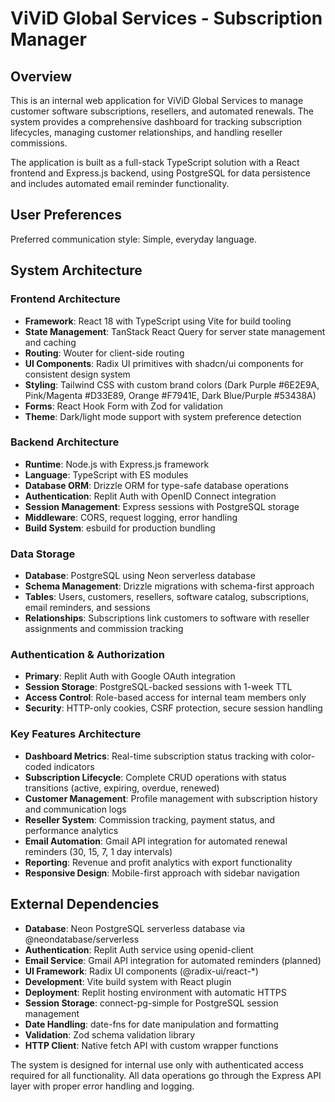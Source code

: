 # ViViD Global Services - Subscription Manager

## Overview

This is an internal web application for ViViD Global Services to manage customer software subscriptions, resellers, and automated renewals. The system provides a comprehensive dashboard for tracking subscription lifecycles, managing customer relationships, and handling reseller commissions.

The application is built as a full-stack TypeScript solution with a React frontend and Express.js backend, using PostgreSQL for data persistence and includes automated email reminder functionality.

## User Preferences

Preferred communication style: Simple, everyday language.

## System Architecture

### Frontend Architecture
- **Framework**: React 18 with TypeScript using Vite for build tooling
- **State Management**: TanStack React Query for server state management and caching
- **Routing**: Wouter for client-side routing
- **UI Components**: Radix UI primitives with shadcn/ui components for consistent design system
- **Styling**: Tailwind CSS with custom brand colors (Dark Purple #6E2E9A, Pink/Magenta #D33E89, Orange #F7941E, Dark Blue/Purple #53438A)
- **Forms**: React Hook Form with Zod for validation
- **Theme**: Dark/light mode support with system preference detection

### Backend Architecture
- **Runtime**: Node.js with Express.js framework
- **Language**: TypeScript with ES modules
- **Database ORM**: Drizzle ORM for type-safe database operations
- **Authentication**: Replit Auth with OpenID Connect integration
- **Session Management**: Express sessions with PostgreSQL storage
- **Middleware**: CORS, request logging, error handling
- **Build System**: esbuild for production bundling

### Data Storage
- **Database**: PostgreSQL using Neon serverless database
- **Schema Management**: Drizzle migrations with schema-first approach
- **Tables**: Users, customers, resellers, software catalog, subscriptions, email reminders, and sessions
- **Relationships**: Subscriptions link customers to software with reseller assignments and commission tracking

### Authentication & Authorization
- **Primary**: Replit Auth with Google OAuth integration
- **Session Storage**: PostgreSQL-backed sessions with 1-week TTL
- **Access Control**: Role-based access for internal team members only
- **Security**: HTTP-only cookies, CSRF protection, secure session handling

### Key Features Architecture
- **Dashboard Metrics**: Real-time subscription status tracking with color-coded indicators
- **Subscription Lifecycle**: Complete CRUD operations with status transitions (active, expiring, overdue, renewed)
- **Customer Management**: Profile management with subscription history and communication logs
- **Reseller System**: Commission tracking, payment status, and performance analytics
- **Email Automation**: Gmail API integration for automated renewal reminders (30, 15, 7, 1 day intervals)
- **Reporting**: Revenue and profit analytics with export functionality
- **Responsive Design**: Mobile-first approach with sidebar navigation

## External Dependencies

- **Database**: Neon PostgreSQL serverless database via @neondatabase/serverless
- **Authentication**: Replit Auth service using openid-client
- **Email Service**: Gmail API integration for automated reminders (planned)
- **UI Framework**: Radix UI components (@radix-ui/react-*)
- **Development**: Vite build system with React plugin
- **Deployment**: Replit hosting environment with automatic HTTPS
- **Session Storage**: connect-pg-simple for PostgreSQL session management
- **Date Handling**: date-fns for date manipulation and formatting
- **Validation**: Zod schema validation library
- **HTTP Client**: Native fetch API with custom wrapper functions

The system is designed for internal use only with authenticated access required for all functionality. All data operations go through the Express API layer with proper error handling and logging.